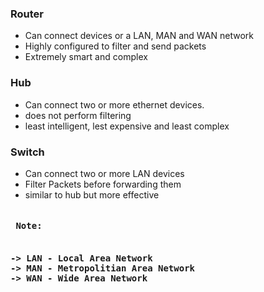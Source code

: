 <h3> Router </h3>

- Can connect devices or a LAN, MAN and WAN network
- Highly configured to filter and send packets
- Extremely smart and complex

<h3> Hub </h3>

- Can connect two or more ethernet devices.
- does not perform filtering
- least intelligent, lest expensive and least complex

<h3> Switch </h3>

- Can connect two or more LAN devices
- Filter Packets before forwarding them
- similar to hub but more effective

<pre>
<h4> Note: <h4>
-> LAN - Local Area Network
-> MAN - Metropolitian Area Network
-> WAN - Wide Area Network
</pre>
